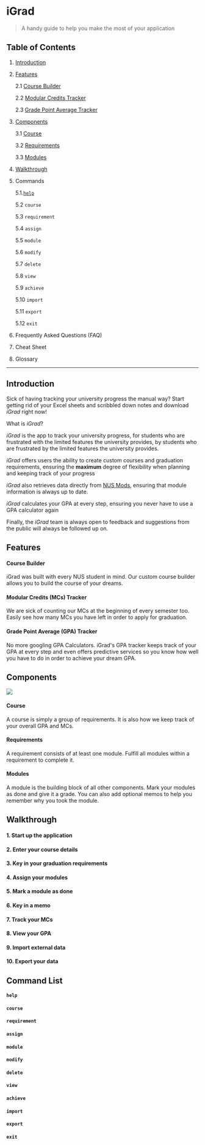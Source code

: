 # iGrad 
> A handy guide to help you make the most of your application

## Table of Contents

1. [Introduction](#Introduction)
2. [Features](#Features)
    
    2.1 [Course Builder](#course-builder)
    
    2.2 [Modular Credits Tracker](#modular-credits-mcs-tracker)
    
    2.3 [Grade Point Average Tracker](#grade-point-average-gpa-tracker)

3. [Components](#Components)

    3.1 [Course](#course)
    
    3.2 [Requirements](#requirements)
    
    3.3 [Modules](#modules)
    
4. [Walkthrough](#walkthrough)
5. Commands
    
    5.1.[`help`](#help)
    
    5.2 `course`
    
    5.3 `requirement`
    
    5.4 `assign`
    
    5.5 `module`
  
    5.6 `modify`
  
    5.7 `delete`
  
    5.8 `view`
  
    5.9 `achieve`
  
    5.10 `import`
  
    5.11 `export`
  
    5.12 `exit`
   
6. Frequently Asked Questions (FAQ)
7. Cheat Sheet
8. Glossary

---

## Introduction

Sick of having tracking your university progress the manual way? 
Start getting rid of your Excel sheets and scribbled down notes and download *iGrad* right now!

What is *iGrad*? 

*iGrad* is the app to track your university progress, for students who are frustrated with the
limited features the university provides, by students who are frustrated by the limited
features the university provides. 

*iGrad* offers users the ability to create custom courses and graduation requirements,
ensuring the **maximum** degree of flexibility when planning and keeping track of your progress

*iGrad* also retrieves data directly from [NUS Mods](https://www.nusmods.com), ensuring that module
information is always up to date.

*iGrad* calculates your GPA at every step, ensuring you never have to use a GPA calculator again

Finally, the *iGrad* team is always open to feedback and suggestions from the public will always be followed up on.

## Features  

#### Course Builder
iGrad was built with every NUS student in mind. Our custom course builder allows you to build
the course of your dreams.

#### Modular Credits (MCs) Tracker
We are sick of counting our MCs at the beginning of every semester too. Easily see how many MCs you
have left in order to apply for graduation.

#### Grade Point Average (GPA) Tracker
No more googling GPA Calculators. iGrad's GPA tracker keeps track of your GPA at every step and
even offers predictive services so you know how well you have to do
in order to achieve your dream GPA.

## Components

![](https://user-images.githubusercontent.com/34233605/75425925-9774ff80-597e-11ea-87f5-228f95b5c84f.png)

#### Course
A course is simply a group of requirements. It is also how we keep track of your overall GPA
and MCs. 

#### Requirements
A requirement consists of at least one module. Fulfill all modules within a requirement to
complete it.

#### Modules
A module is the building block of all other components. Mark your modules as done and give it
a grade. You can also add optional memos to help you remember why
you took the module.

## Walkthrough

#### 1. Start up the application

#### 2. Enter your course details

#### 3. Key in your graduation requirements

#### 4. Assign your modules

#### 5. Mark a module as done

#### 6. Key in a memo

#### 7. Track your MCs 

#### 8. View your GPA

#### 9. Import external data

#### 10. Export your data

## Command List

#### `help`
#### `course`
#### `requirement`
#### `assign`
#### `module`
#### `modify`
#### `delete`
#### `view`
#### `achieve`
#### `import`
#### `export`
#### `exit`
